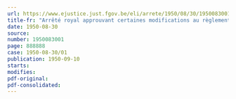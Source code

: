 ```yaml
---
url: https://www.ejustice.just.fgov.be/eli/arrete/1950/08/30/1950083001/justel
title-fr: "Arrêté royal approuvant certaines modifications au règlement spécial de l'entrepôt public de Gand"
date: 1950-08-30
source:
number: 1950083001
page: 888888
case: 1950-08-30/01
publication: 1950-09-10
starts:
modifies:
pdf-original:
pdf-consolidated:
---
```


